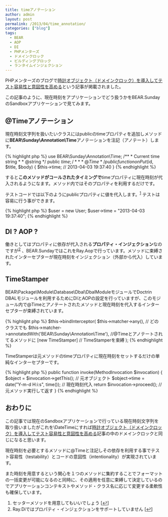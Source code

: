 ```yaml
---
title: timeアノテーション
author: admin
layout: post
permalink: /2013/04/time_annotation/
categories: ["blog"]
tags:
  - BEAR
  - AOP
  - DI
  - PHPメンターズ
  - ドメインクロック
  - ビルディングブロック
  - ランタイムインジェクション
---
```


PHPメンターズのブログで[時計オブジェクト（ドメインクロック）を導入してテスト容易性と意図性を高める][1]という記事が掲載されました。

この記事のように、現在時刻をアプリケーションでどう扱うかをBEAR.SundayのSandboxアプリケーションで見てみます。

## @Timeアノテーション

現在時刻文字列を扱いたいクラスにはpublicのtimeプロパティを追加しメソッドに**BEAR\Sunday\Annotation\Time**アノテーションを注記（アノテート）します。

{% highlight php %}
use BEAR\Sunday\Annotation\Time;
    /**
     * Current time string
     *
     * @string
     */
    public $time;
    /**
     * @Time
     */
    public function onPut($id, $title, $body)
    {
        $this->time; // 2013-04-03 19:37:40
    }
{% endhighlight %}

すると**このメソッドがコールされたタイミングで**timeプロパティに現在時刻が代入されるようになます。メソッド内ではそのプロパティを利用するだけです。

テストコードでは以下のようにpublicプロパティに値を代入します。<sup><a href="#footnote_0_1834" id="identifier_0_1834" class="footnote-link footnote-identifier-link" title="セッターメソッドを用意してもいいでしょう">1</a></sup> テストは容易に行う事ができます。

{% highlight php %}
 $user = new User;
 $user->time = "2013-04-03 19:37:40";
{% endhighlight %}

## DI ? AOP ?

働きとしてはプロパティに依存が代入される**プロパティ・インジェクション**なのですが<sup><a href="#footnote_1_1834" id="identifier_1_1834" class="footnote-link footnote-identifier-link" title="Ray.Diではプロパティ・インジェクションをサポートしていません">2</a></sup> 、BEAR.SundayではこれをRay.Aopで行っています。メソッドに束縛されたインターセプターが現在時刻をインジェクション（外部から代入）しています。

## TimeStamper

BEAR\Package\Module\Database\Dbal\DbalModuleモジュールでDoctrin DBALモジュールを利用するためにDIとAOPの設定を行っていますが、このモジュール内で@Timeとアノテートされたメソッドと現在時刻を代入するインターセプターが束縛されています。

{% highlight php %}
$this->bindInterceptor(
    $this->matcher->any(), // どのクラスでも
    $this->matcher->annotatedWith('BEAR\Sunday\Annotation\Time'), //@Timeとアノテートされてるメソッドに
    [new TimeStamper] // TimeStamperを束縛
);
{% endhighlight %}

TimeStamperは元メソッドのtimeプロパティに現在時刻をセットするだけの単純なインターセプターです。

{% highlight php %}
public function invoke(MethodInvocation $invocation)
{
    $object = $invocation->getThis(); // 元オブジェクト
    $object->time = date("Y-m-d H:i:s", time());  // 現在時刻代入
    return $invocation->proceed(); // 元メソッド実行して返す
}
{% endhighlight %}

## おわりに

この記事では現在のSandboxアプリケーションで行っている現在時刻文字列を取り扱いましたがこれを\DateTimeにすれば[時計オブジェクト（ドメインクロック）を導入してテスト容易性と意図性を高める][1]記事の中のドメインクロックと同じになると思います。

現在時刻を必要とするメソッドに@Timeと注記しその依存を利用する事でテスト容易性（testability）とコードの意図性（intentionality）が実現されています。

また時刻を用意するという関心を１つのメソッドに集約することでフォーマットの一括変更が可能になるのと同時に、その適用を任意に束縛して決定しているのでアプリケーションコンテキストやメソッド・クラス名に応じて変更する柔軟性も確保しています。

<ol class="footnotes">
  <li id="footnote_0_1834" class="footnote">
    セッターメソッドを用意してもいいでしょう [<a href="#identifier_0_1834" class="footnote-link footnote-back-link">&#8617;</a>]
  </li>
  <li id="footnote_1_1834" class="footnote">
    Ray.Diではプロパティ・インジェクションをサポートしていません [<a href="#identifier_1_1834" class="footnote-link footnote-back-link">&#8617;</a>]
  </li>
</ol>

 [1]: <http://phpmentors.jp/post/46982737824>
